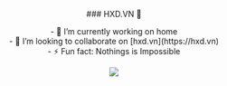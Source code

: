 
<p align="center">### HXD.VN 👋</p>
<p align="center">
- 🔭 I’m currently working on home
  </br>
- 👯 I’m looking to collaborate on [hxd.vn](https://hxd.vn)
  </br>
- ⚡ Fun fact: Nothings is Impossible
  </br>
</p>
<p align="center">
  <img src="https://github-readme-stats.vercel.app/api?username=xuandung38&bg_color=30,19c9fa,1977fa&title_color=fff&text_color=fff">
</p>
